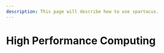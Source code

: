 ```yaml
---
description: This page will describe how to use spartacus.
---
```


# High Performance Computing



